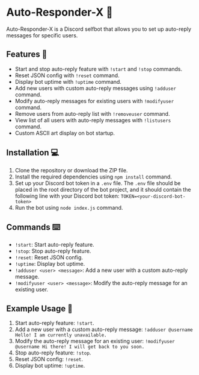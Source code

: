 # Auto-Responder-X :robot:

Auto-Responder-X is a Discord selfbot that allows you to set up auto-reply messages for specific users.

## Features :rocket:

- Start and stop auto-reply feature with `!start` and `!stop` commands.
- Reset JSON config with `!reset` command.
- Display bot uptime with `!uptime` command.
- Add new users with custom auto-reply messages using `!adduser` command.
- Modify auto-reply messages for existing users with `!modifyuser` command.
- Remove users from auto-reply list with `!removeuser` command.
- View list of all users with auto-reply messages with `!listusers` command.
- Custom ASCII art display on bot startup.

## Installation :computer:

1. Clone the repository or download the ZIP file.
2. Install the required dependencies using `npm install` command.
3. Set up your Discord bot token in a `.env` file. The `.env` file should be placed in the root directory of the bot project, and it should contain the following line with your Discord bot token: 
 `TOKEN=<your-discord-bot-token>`  
4. Run the bot using `node index.js` command.


## Commands :keyboard:

- `!start`: Start auto-reply feature.
- `!stop`: Stop auto-reply feature.
- `!reset`: Reset JSON config.
- `!uptime`: Display bot uptime.
- `!adduser <user> <message>`: Add a new user with a custom auto-reply message.
- `!modifyuser <user> <message>`: Modify the auto-reply message for an existing user.

## Example Usage :speech_balloon:

1. Start auto-reply feature: `!start`.
2. Add a new user with a custom auto-reply message: `!adduser @username Hello! I am currently unavailable.`
3. Modify the auto-reply message for an existing user: `!modifyuser @username Hi there! I will get back to you soon.`
4. Stop auto-reply feature: `!stop`.
5. Reset JSON config: `!reset`.
6. Display bot uptime: `!uptime`.

